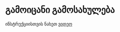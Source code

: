 # გამოიცანი გამოსახულება
ინსტრუქციისთვის ნახეთ [ვიდეო](https://www.facebook.com/levani.bzishvili.5/videos/812843892215882)
